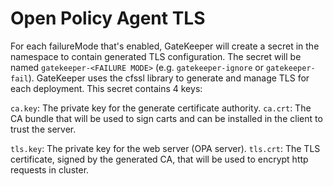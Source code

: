 # Open Policy Agent TLS

For each failureMode that's enabled, GateKeeper will create a secret in the namespace to contain generated TLS configuration. The secret will be named `gatekeeper-<FAILURE MODE>` (e.g. `gatekeeper-ignore` or `gatekeeper-fail`). GateKeeper uses the cfssl library to generate and manage TLS for each deployment. This secret contains 4 keys:

`ca.key`: The private key for the generate certificate authority.
`ca.crt`: The CA bundle that will be used to sign carts and can be installed in the client to trust the server.

`tls.key`: The private key for the web server (OPA server).
`tls.crt`: The TLS certificate, signed by the generated CA, that will be used to encrypt http requests in cluster.

